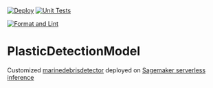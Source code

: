 [![Deploy](https://github.com/OceanEcoWatch/sagemaker_deploy/actions/workflows/deploy.yml/badge.svg)](https://github.com/OceanEcoWatch/sagemaker_deploy/actions/workflows/deploy.yml)
[![Unit Tests](https://github.com/OceanEcoWatch/sagemaker_deploy/actions/workflows/unit_tests.yml/badge.svg)](https://github.com/OceanEcoWatch/sagemaker_deploy/actions/workflows/unit_tests.yml)

[![Format and Lint](https://github.com/OceanEcoWatch/sagemaker_deploy/actions/workflows/format_lint.yml/badge.svg)](https://github.com/OceanEcoWatch/sagemaker_deploy/actions/workflows/format_lint.yml)

# PlasticDetectionModel

Customized [marinedebrisdetector](https://github.com/MarcCoru/marinedebrisdetector/tree/main) deployed on [Sagemaker serverless inference](https://docs.aws.amazon.com/sagemaker/latest/dg/serverless-endpoints.html)
